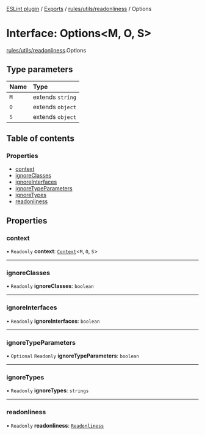 [ESLint plugin](../index.md) / [Exports](../modules.md) / [rules/utils/readonliness](../modules/rules_utils_readonliness.md) / Options

# Interface: Options<M, O, S\>

[rules/utils/readonliness](../modules/rules_utils_readonliness.md).Options

## Type parameters

| Name | Type |
| :------ | :------ |
| `M` | extends `string` |
| `O` | extends `object` |
| `S` | extends `object` |

## Table of contents

### Properties

- [context](rules_utils_readonliness.Options.md#context)
- [ignoreClasses](rules_utils_readonliness.Options.md#ignoreclasses)
- [ignoreInterfaces](rules_utils_readonliness.Options.md#ignoreinterfaces)
- [ignoreTypeParameters](rules_utils_readonliness.Options.md#ignoretypeparameters)
- [ignoreTypes](rules_utils_readonliness.Options.md#ignoretypes)
- [readonliness](rules_utils_readonliness.Options.md#readonliness)

## Properties

### context

• `Readonly` **context**: [`Context`](rules_utils.Context.md)<`M`, `O`, `S`\>

___

### ignoreClasses

• `Readonly` **ignoreClasses**: `boolean`

___

### ignoreInterfaces

• `Readonly` **ignoreInterfaces**: `boolean`

___

### ignoreTypeParameters

• `Optional` `Readonly` **ignoreTypeParameters**: `boolean`

___

### ignoreTypes

• `Readonly` **ignoreTypes**: `strings`

___

### readonliness

• `Readonly` **readonliness**: [`Readonliness`](../modules/rules_utils_readonliness.md#readonliness)

